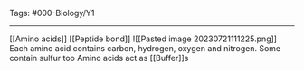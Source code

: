 Tags: #000-Biology/Y1

---
[[Amino acids]]
[[Peptide bond]]
![[Pasted image 20230721111225.png]]
Each amino acid contains carbon, hydrogen, oxygen and nitrogen. Some contain sulfur too
Amino acids act as [[Buffer]]s
